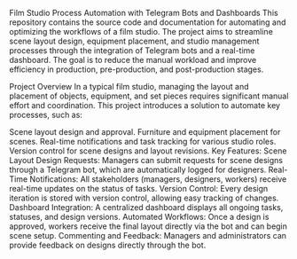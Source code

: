 Film Studio Process Automation with Telegram Bots and Dashboards
This repository contains the source code and documentation for automating and optimizing the workflows of a film studio. The project aims to streamline scene layout design, equipment placement, and studio management processes through the integration of Telegram bots and a real-time dashboard. The goal is to reduce the manual workload and improve efficiency in production, pre-production, and post-production stages.

Project Overview
In a typical film studio, managing the layout and placement of objects, equipment, and set pieces requires significant manual effort and coordination. This project introduces a solution to automate key processes, such as:

Scene layout design and approval.
Furniture and equipment placement for scenes.
Real-time notifications and task tracking for various studio roles.
Version control for scene designs and layout revisions.
Key Features:
Scene Layout Design Requests: Managers can submit requests for scene designs through a Telegram bot, which are automatically logged for designers.
Real-Time Notifications: All stakeholders (managers, designers, workers) receive real-time updates on the status of tasks.
Version Control: Every design iteration is stored with version control, allowing easy tracking of changes.
Dashboard Integration: A centralized dashboard displays all ongoing tasks, statuses, and design versions.
Automated Workflows: Once a design is approved, workers receive the final layout directly via the bot and can begin scene setup.
Commenting and Feedback: Managers and administrators can provide feedback on designs directly through the bot.
